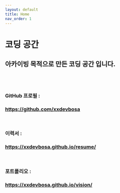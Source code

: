 ```yaml
---
layout: default
title: Home
nav_order: 1
---
```


<h1>코딩 공간</h1>
<h2>
    아카이빙 목적으로 만든 코딩 공간 입니다. <br/>
<h2>
<br/>
<h3>GitHub 프로필 :</h3>
<h3><a href="https://github.com/xxdevbosa">https://github.com/xxdevbosa</a></h3>
<br/>
<h3>이력서 :</h3>
<h3><a href="https://xxdevbosa.github.io/resume/">https://xxdevbosa.github.io/resume/</a></h3>
<br/>
<h3>포트폴리오 :</h3>
<h3><a href="https://xxdevbosa.github.io/vision/">https://xxdevbosa.github.io/vision/</a></h3>